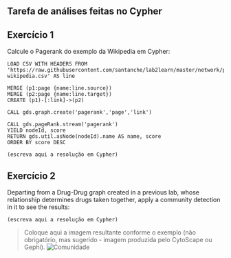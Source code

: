 ## Tarefa de análises feitas no Cypher

## Exercício 1
Calcule o Pagerank do exemplo da Wikipedia em Cypher:

~~~cypher
LOAD CSV WITH HEADERS FROM 'https://raw.githubusercontent.com/santanche/lab2learn/master/network/pagerank/pagerank-wikipedia.csv' AS line

MERGE (p1:page {name:line.source})
MERGE (p2:page {name:line.target})
CREATE (p1)-[:link]->(p2)

CALL gds.graph.create('pagerank','page','link')

CALL gds.pageRank.stream('pagerank')
YIELD nodeId, score
RETURN gds.util.asNode(nodeId).name AS name, score
ORDER BY score DESC
~~~

~~~cypher
(escreva aqui a resolução em Cypher)
~~~

## Exercício 2
Departing from a Drug-Drug graph created in a previous lab, whose relationship determines drugs taken together, apply a community detection in it to see the results:
~~~cypher
(escreva aqui a resolução em Cypher)
~~~

> Coloque aqui a imagem resultante conforme o exemplo (não obrigatório, mas sugerido - imagem produzida pelo CytoScape ou Gephi).
![Comunidade](images/comunidade-cytoscape.png)

